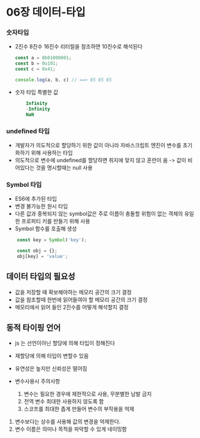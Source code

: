 # 06장 데이터-타입

### 숫자타입

- 2진수 8진수 16진수 리터럴을 참조하면 10진수로 해석된다
    ```js
    const a = 0b01000001;
    const b = 0o101; 
    const c = 0x41;

    console.log(a, b, c) // ==> 65 65 65 
    ```

- 숫자 타입 특별한 값
    ```js
        Infinity
        -Infinity
        NaN
    ```

### undefined 타입 

- 개발자가 의도적으로 할당하기 위한 값이 아니라 자바스크립트 엔진이 변수를 초기화하기 위해 사용하는 타입
- 의도적으로 변수에 undefined를 할당하면 취지에 맞지 않고 혼란이 옴 -> 값이 비어있다는 것을 명시할때는 null 사용

### Symbol 타입

- ES6에 추가된 타입
- 변경 불가능한 원시 타입
- 다른 값과 중복되지 않는 symbol값은 주로 이름이 충돌할 위험이 없는 객체의 유일한 프로퍼티 키를 만들기 위해 사용
- Symbol 함수를 호출해 생성
```js
    const key = Symbol('key');

    const obj = {};
    obj[key] = 'value';
```

## 데이터 타입의 필요성

- 값을 저장할 때 확보해야하는 메모리 공간의 크기 결정
- 값을 참조할때 한번에 읽어들여야 할 메모리 공간의 크기 결정
- 메모리에서 읽어 들인 2진수를 어떻게 해석할지 결정

## 동적 타이핑 언어

- js 는 선언이아닌 할당에 의해 타입이 정해진다
- 재할당에 의해 타입이 변할수 있음
- 유연성은 높지만 신뢰성은 떨어짐

- 변수사용시 주의사항
    1. 변수는 필요한 경우에 제한적으로 사용, 무분별한 남발 금지
    1. 전역 변수 최대한 사용하지 않도록 함
    1. 스코프를 최대한 좁게 만들어 변수의 부작용을 억제
1. 변수보다는 상수를 사용해 값의 변경을 억제한다.
1. 변수 이름은 의미나 목적을 파악할 수 있게 네이밍함
